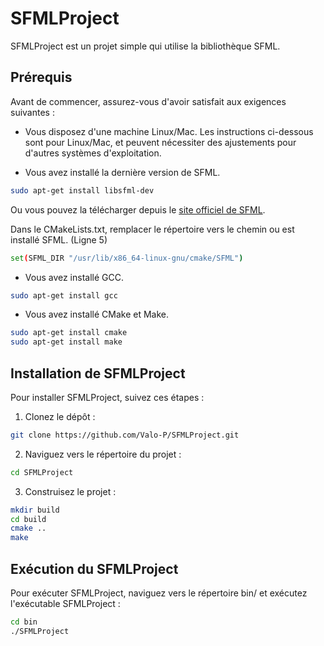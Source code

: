 # SFMLProject

SFMLProject est un projet simple qui utilise la bibliothèque SFML.

## Prérequis

Avant de commencer, assurez-vous d'avoir satisfait aux exigences suivantes :

* Vous disposez d'une machine Linux/Mac. Les instructions ci-dessous sont pour Linux/Mac, et peuvent nécessiter des ajustements pour d'autres systèmes d'exploitation.

* Vous avez installé la dernière version de SFML. 

```bash
sudo apt-get install libsfml-dev
```

Ou vous pouvez la télécharger depuis le [site officiel de SFML](https://www.sfml-dev.org/download.php).

Dans le CMakeLists.txt, remplacer le répertoire vers le chemin ou est installé SFML. (Ligne 5)
```bash
set(SFML_DIR "/usr/lib/x86_64-linux-gnu/cmake/SFML")
```

* Vous avez installé GCC.

```bash
sudo apt-get install gcc
```

* Vous avez installé CMake et Make.

```bash
sudo apt-get install cmake
sudo apt-get install make
```

## Installation de SFMLProject

Pour installer SFMLProject, suivez ces étapes :

1. Clonez le dépôt :

```bash
git clone https://github.com/Valo-P/SFMLProject.git
```

2. Naviguez vers le répertoire du projet :

```bash
cd SFMLProject
```

3. Construisez le projet :

```bash
mkdir build
cd build
cmake ..
make
```

## Exécution du SFMLProject

Pour exécuter SFMLProject, naviguez vers le répertoire bin/ et exécutez l'exécutable SFMLProject :

```bash
cd bin
./SFMLProject
```